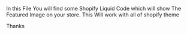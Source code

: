 In this File You will find some Shopify Liquid Code which will show The Featured Image on your store.
This Will work with all of shopify theme

Thanks
